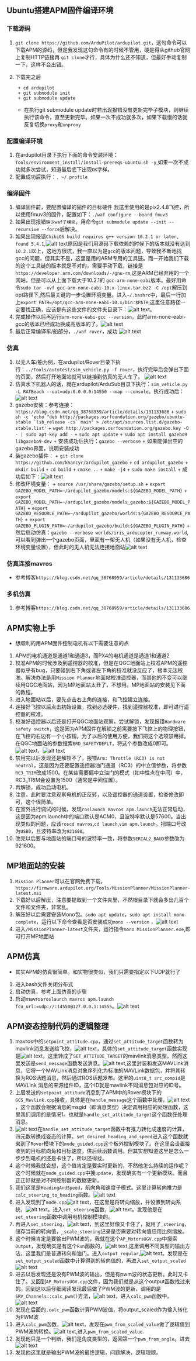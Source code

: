 ## Ubuntu搭建APM固件编译环境
### 下载源码
1. `git clone https://github.com/ArduPilot/ardupilot.git`，这句命令可以下载APM的源码，但是我发现这句命令有的时候不管用，硬是得从github官网上复制HTTP链接再 `git clone`才行，具体为什么还不知道，但最好手动复制一下，这样不会出错。
2. 下载完之后

        + cd ardupilot
        + git submodule init
        + git submodule update
    + 在执行git submodule update时若出现报错没有更新完毕子模块，则继续执行该命令，直至更新完毕。如果一次不成功就多次，如果下载慢的话就反复切换`proxy`和`unproxy`
### 配置编译环境
1. 在ardupilot目录下执行下面的命令安装环境：`Tools/environment_install/install-prereqs-ubuntu.sh -y`,如果一次不成功就多次尝试，知道最后底下出现`OK`字样。
2. 配置成功后执行：`. ~/.profile`
### 编译固件
1. 编译固件前，要配置编译的固件的目标硬件
我这里使用的是pix2.4.8飞控，所以使用fmuv3的固件，配置如下：`./waf configure --board fmuv3`
2. 如果出现报错`缺少waf子模块`，用命令`git submodule update --init --recursive --force`后解决。
3. 如果出现报错`ChibiOS build requires g++ version 10.2.1 or later, found 5.4.1`,![alt text](.assets_IMG/APM入门/image.png)原因是我们用源码下载依赖的时候下的版本就没有达到`10.2.1`以上，这地方很坑，我一直以为是`gcc`的版本问题，导致我不断地找gcc的问题，但其实不是，这里是用的ARM专用的工具链。而一开始我们下载的这个工具链的版本就是不对的，需要手动下载，链接是`https://developer.arm.com/downloads/-/gnu-rm`,这是ARM已经弃用的一个网站，但是可以从上面下载大于10.2.1的
`gcc-arm-none-eabi`版本。最好用命令`sudo tar -xvf gcc-arm-none-eabi-10.x-linux.tar.bz2 -C /opt`解压到opt路径下,然后最关键的一步设置环境变量。进入`~/.bashrc`中，最后一行加上`export PATH=/opt/gcc-arm-none-eabi-10.x/bin:$PATH`,这里注意路径一定要找正确，应该是有这些文件的文件夹目录下：![alt text](.assets_IMG/APM入门/image-1.png)。
4. 完成操作以后再运行`arm-none-eabi-gcc --version`，此时arm-none-eabi-gcc的版本已经成功换成高版本的了。![alt text](.assets_IMG/APM入门/image-2.png)
5. 最后正常编译车/船部分，`./waf rover`，成功
        ![alt text](.assets_IMG/APM入门/image-3.png)
### 仿真
1. 以无人车/船为例，在ardupilot/Rover目录下执行：`../Tools/autotest/sim_vehicle.py -f rover`，执行完毕后会弹出下面的页面，然后打开地面站就可以链接到仿真的无人车了。
![alt text](.assets_IMG/APM入门/image-4.png)
2. 仿真水下机器人的话，就在ardupilot/ArduSub目录下执行：`sim_vehicle.py -L RATBeach --out=udp:0.0.0.0:14550 --map --console`。执行成功后：![alt text](.assets_IMG/APM入门/image-5.png)
3. gazebo安装：参考连接：`https://blog.csdn.net/qq_38768959/article/details/131133686`
        + ```sudo sh -c 'echo "deb http://packages.osrfoundation.org/gazebo/ubuntu-stable `lsb_release -cs` main" > /etc/apt/sources.list.d/gazebo-stable.list'```
        + `wget http://packages.osrfoundation.org/gazebo.key -O - | sudo apt-key add -`
        + `sudo apt update`
        + `sudo apt install gazebo9 libgazebo9-dev`
        + 安装成功后执行：`gazebo --verbose`
        + 如果能弹出空的gazebo界面，说明安装成功
4. 装gazebo插件：
        + `git clone https://github.com/khancyr/ardupilot_gazebo`
        + `cd ardupilot_gazebo`
        + `mkdir build`
        + `cd build`
        + `cmake ..`
        + `make -j4`
        + `sudo make install`
        + 成功后如下：![alt text](.assets_IMG/APM入门/image-6.png)
5. 修改环境变量：
        + `source /usr/share/gazebo/setup.sh`
        + `export GAZEBO_MODEL_PATH=~/ardupilot_gazebo/models:${GAZEBO_MODEL_PATH}`
        + `export GAZEBO_MODEL_PATH=~/ardupilot_gazebo/models_gazebo:${GAZEBO_MODEL_PATH}`
        + `export GAZEBO_RESOURCE_PATH=~/ardupilot_gazebo/worlds:${GAZEBO_RESOURCE_PATH}`
        + `export GAZEBO_PLUGIN_PATH=~/ardupilot_gazebo/build:${GAZEBO_PLUGIN_PATH}`
        + 然后启动仿真：`gazebo --verbose worlds/iris_arducopter_runway.world`,可以看到弹出一个gazebo页面，里面有一架无人机（如果没有无人机，检查环境变量设置），但此时的无人机无法连接地面站![alt text](.assets_IMG/APM入门/image-7.png)
### 仿真连接mavros
+ 参考博客`https://blog.csdn.net/qq_38768959/article/details/131133686`
### 多机仿真
1. 参考博客`https://blog.csdn.net/qq_38768959/article/details/131133686`


## APM实物上手
+ 想顺利的用APM固件控制电机有以下需要注意的点
1. APM的电机通道是通道1和通道3，而PX4的电机通道是通道1和通道2
2. 校准APM的时候涉及到遥控器的校准，但是在QGC地面站上校准APM的遥控器似乎有bug，只要碰到右下角或者左下角的校准就没反应了，根本无法校准。解决办法是用`Mission Planner`地面站校准遥控器，而其他的不变可以继续用QGC地面站，因为MP地面站太丑了，不想用。MP地面站的安装见下面的教程。
3. 进入地面站以后，要先点击右上角的连接，和飞控建立连接。
4. 连接好飞控以后点击初始设置，找到必选硬件，找到遥控器校准，即可进行遥控器的校准。
5. 校准好遥控器以后还是打开QGC地面站观察，尝试解锁，发现报错`Hardware safety switch`，这是因为APM固件在解锁之前需要按下飞控上的物理按钮，在飞控的右边有一个小按钮。为了以后的使用方便，我们把这个选项禁用掉。在QGC地面站的参数搜索`BRD_SAFETYDEFLT`，将这个参数改成0即可。![alt text](.assets_IMG/APM入门/image-9.png)，![alt text](.assets_IMG/APM入门/image-10.png)
6. 禁用完以后发现还是解锁不了，报错`Arm: Throttle (RC3) is not neutral`，这是因为还要配置遥控器油门通道（RC3）的中立值参数，将参数`RC3_TRIM`改成1500。在某些需要偏中立油门的模式（如中性点在中间）中，RC3_TRIM会设置为1500（通常是中间位置）。
7. 再解锁，成功启动电机。
8. 注意，此时要注意观察电机的正反转，以及遥控器的通道设置，检查修改即可，这个很简单。
9. 在室外进行调试的时候，发现`roslaunch mavros apm.launch`无法正常启动，这是因为apm.launch中的端口默认是ACM0，且波特率默认是57600。当出现类似的问题，应该`roscd mavros`,`cd launch`,`vim apm.launch`，把端口号改为`USB0`，且波特率改为`921600`。
10. 改完以后要与地面站的端口号的波特率一致，将参数`SERIAL2_BAUD`参数改为921600。

## MP地面站的安装
1. `Mission Planner`可以在官网免费下载，`https://firmware.ardupilot.org/Tools/MissionPlanner/MissionPlanner-latest.msi`
2. 下载好以后解压，注意要提取到一个文件夹里，不然根目录下就会多出几百个文件和文件夹，非常乱。
3. 解压好以后需要安装Mono包。`sudo apt update`，`sudo apt install mono-complete`，运行以下命令查看是否安装成功`mono --version` ，![alt text](.assets_IMG/APM入门/image-8.png)
4. 进入`/MissionPlanner-latest`文件夹，运行指令`mono MissionPlanner.exe`,即可打开MP地面站

## APM仿真
+ 其实APM的仿真很简单。和实物很类似，我们只需要指定以下UDP就行了
1. 进入bash文件关闭分布式
2. 启动仿真，参考上面仿真的步骤
3. 启动mavros`roslaunch mavros apm.launch fcu_url:=udp://:14550@127.0.0.1:14555`。![alt text](.assets_IMG/APM入门/image-11.png)

## APM姿态控制代码的逻辑整理
1. mavros中的`setpoint_attitude.cpp`，通过`set_attitude_target`函数转为mavlink消息发送给飞控，![alt text](.assets_IMG/APM入门/image-12.png)，具体的`set_attitude_target`函数实现是![alt text](.assets_IMG/APM入门/image-13.png)，这里转成了`SET_ATTITUDE_TARGET`的mavlink消息类型。然而这里发送是`send_message`函数发送消息。![alt text](.assets_IMG/APM入门/image-14.png),这里封装和发送MAVLink消息，它将一个MAVLink消息对象序列化为标准的MAVLink数据包，并将其转换为ROS话题消息，然后通过ROS话题发布。这里的`uint8_t src_compid`是MAVLink 消息的来源组件ID，这个ID就是mavlink不同消息包对应的ID号。
2. 上层发送的`setpoint_attitude`消息到了APM中的Rover模块下的`GCS_Mavlink.cpp`接收，具体是在`handle_message`这个函数中处理，![alt text](.assets_IMG/APM入门/image-15.png)，这个函数会根据消息的msgid（即消息类型）决定调用相应的处理函数，这里我们调用的是情况1。也就是`handle_set_attitude_target`这个函数在处理消息。
3. ![alt text](.assets_IMG/APM入门/image-16.png)在`handle_set_attitude_target`函数中有推力转化成速度的计算，四元数转换成姿态的计算。`set_desired_heading_and_speed`进入这个函数就来到了`Rover`模块下的`mode_guided.cpp`这个板外控制模块了。在这里会设置接收到的目标航向角和目标速度，供后续函数调用。但其实想知道这里是怎么一步步到电机的还是卡住了，所以还得找。
4. 这个时候我就会想，这个值肯定是要实时更新的，不然他怎么持续的运作呢？这个时候就在`mode_guided.cpp`中搜`update`，发现确实有一个更新模块。而且正正好就是对不同控制器的数据更新。
5. 我们这里是`HeadingAndSpeed`，航向角和速度子模式。这里计算转向推力是`calc_steering_to_heading`函数。![alt text](.assets_IMG/APM入门/image-17.png)
6. 进入发现到了`mode.cpp`![alt text](.assets_IMG/APM入门/image-18.png)，在这里是将转向缩放，并设置到转向系统，![alt text](.assets_IMG/APM入门/image-19.png)。进入`set_steering`函数，![alt text](.assets_IMG/APM入门/image-20.png)。发现他是在`set_steering`函数中调用电机控制模块的。
7. 再进入`set_steering`，![alt text](.assets_IMG/APM入门/image-21.png)，到这里好像又卡住了，就用了`_steering`，储存当前的转向值，`_scale_steering`记录是否需要对转向值应用比例缩放。
8. 这个时候肯定是要输出PWM波的，我就在这个`AP_MotorsUGV.cpp`中搜索`Output`，发现确实是有这个`Run`函数的，![alt text](.assets_IMG/APM入门/image-22.png),这里调用不同类型的输出方法，这里我们是普通转向和油门。进入`output_regular`,![alt text](.assets_IMG/APM入门/image-23.png)。发现是在`set_output_scaled`函数中计算得到的转向值的，再进入`set_output_scaled`![alt text](.assets_IMG/APM入门/image-24.png)
9. 进去以后发现还是没有PWM波的输出，但是有pwm波的状态更新。此时又卡住了。又回到`AP_MotorsUGV.cpp`文件，因为我们就是从这个output函数找过来的。回到这以后仔细阅读发现最后做了PWM波的更新，调用的是`SRV_Channels::calc_pwm()`方法，![alt text](.assets_IMG/APM入门/image-25.png)，进入`calc_pwm`函数中。![alt text](.assets_IMG/APM入门/image-26.png)
10. 发现在后面的`.calc_pwm`函数计算PWM波值，将output_scaled作为输入转化为PWM波
11. 进入`calc_pwm`函数，![alt text](.assets_IMG/APM入门/image-27.png)，发现在`pwm_from_scaled_value`做了逻辑值到PWM波的转换。![alt text](.assets_IMG/APM入门/image-28.png),进入`pwm_from_scaled_value`.
12. 发现他只是一个判断，我们是角度类型的，返回第一个`pwm_from_angle`。进去![alt text](.assets_IMG/APM入门/image-29.png)
13. 发现他这里就是输出PWM波的最终逻辑，问题解决，逻辑理顺。